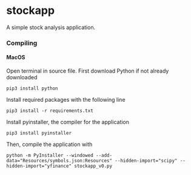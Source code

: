 # stockapp
A simple stock analysis application.

### Compiling
#### MacOS
Open terminal in source file. First download Python if not already downloaded
```
pip3 install python
```
Install required packages with the following line
```
pip3 install -r requirements.txt
```
Install pyinstaller, the compiler for the application
```
pip3 install pyinstaller
```
Then, compile the application with
```
python -m PyInstaller --windowed --add-data="Resources/symbols.json:Resources" --hidden-import="scipy" --hidden-import="yfinance" stockapp_v0.py
```
